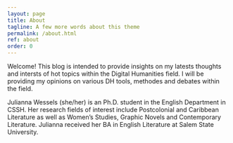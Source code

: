 ```yaml
---
layout: page
title: About
tagline: A few more words about this theme
permalink: /about.html
ref: about
order: 0
---
```


Welcome! This blog is intended to provide insights on my latests thoughts and intersts of hot topics within the Digital Humanities field. I will be providing my opinions on various DH tools, methodes and debates within the field. 

Julianna Wessels (she/her) is an Ph.D. student in the English Department in CSSH. Her research fields of interest include Postcolonial and Caribbean Literature as well as Women’s Studies, Graphic Novels and Contemporary Literature. Julianna received her BA in English Literature at Salem State University.
